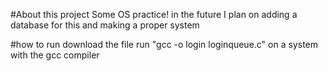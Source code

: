 #About this project
Some OS practice!
in the future I plan on adding a database for this and making a proper system

#how to run
download the file
run "gcc -o login loginqueue.c" on a system with the gcc compiler 
